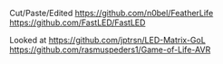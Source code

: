 
Cut/Paste/Edited
https://github.com/n0bel/FeatherLife
https://github.com/FastLED/FastLED

Looked at
https://github.com/jptrsn/LED-Matrix-GoL
https://github.com/rasmuspeders1/Game-of-Life-AVR
